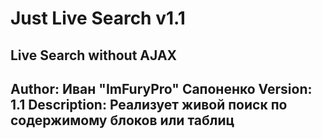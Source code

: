 # Just Live Search v1.1
Live Search without AJAX
----------------------------------
Author: Иван "ImFuryPro" Сапоненко
Version: 1.1
Description: Реализует живой поиск по содержимому блоков или таблиц
----------------------------------
